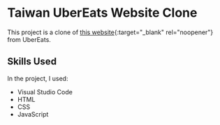 # Taiwan UberEats Website Clone
This project is a clone of [this website](https://www.ubereats.com/tw-en/city/taipei-nwt){:target="_blank" rel="noopener"} from UberEats.

## Skills Used

In the project, I used:

* Visual Studio Code
* HTML
* CSS
* JavaScript